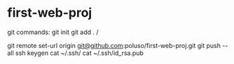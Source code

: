 # first-web-proj
git commands:
git init
git add . / 

git remote set-url origin git@github.com:poluso/first-web-proj.git
git push --all
ssh keygen
cat ~/.ssh/
cat ~/.ssh/id_rsa.pub